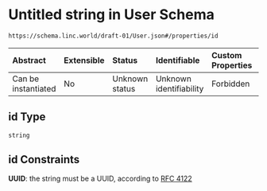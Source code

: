 # Untitled string in User Schema

```txt
https://schema.linc.world/draft-01/User.json#/properties/id
```



| Abstract            | Extensible | Status         | Identifiable            | Custom Properties | Additional Properties | Access Restrictions | Defined In                                     |
| :------------------ | :--------- | :------------- | :---------------------- | :---------------- | :-------------------- | :------------------ | :--------------------------------------------- |
| Can be instantiated | No         | Unknown status | Unknown identifiability | Forbidden         | Allowed               | none                | [User.json*](User.json "open original schema") |

## id Type

`string`

## id Constraints

**UUID**: the string must be a UUID, according to [RFC 4122](https://tools.ietf.org/html/rfc4122 "check the specification")
